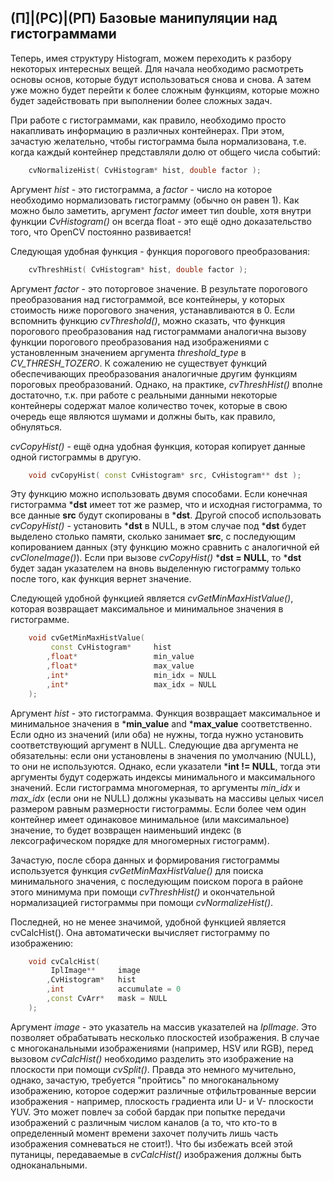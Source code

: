 ## (П]|(РС)|(РП) Базовые манипуляции над гистограммами

Теперь, имея структуру Histogram, можем переходить к разбору некоторых интересных вещей. Для начала необходимо расмотреть основы основ, которые будут использоваться снова и снова. А затем уже можно будет перейти к более сложным функциям, которые можно будет задействовать при выполнении более сложных задач.

При работе с гистограммами, как правило, необходимо просто накапливать информацию в различных контейнерах. При этом, зачастую желательно, чтобы гистограмма была нормализована, т.е. когда каждый контейнер представляли долю от общего числа событий:

```cpp
	cvNormalizeHist( CvHistogram* hist, double factor );
```

Аргумент *hist* - это гистограмма, а *factor* - число на которое необходимо нормализовать гистограмму (обычно он равен 1). Как можно было заметить, аргумент *factor* имеет тип double, хотя внутри функции *CvHistogram()* он всегда float - это ещё одно доказательство того, что OpenCV постоянно развивается!

Следующая удобная функция - функция порогового преобразования:

```cpp
	cvThreshHist( CvHistogram* hist, double factor );
```

Аргумент *factor* - это поторговое значение. В результате порогового преобразования над гистограммой, все контейнеры, у которых стоимость ниже порогового значения, устанавливаются в 0. Если вспомнить функцию *cvThreshold()*, можно сказать, что функция порогового преобразования над гистограммами аналогична вызову функции порогового преобразования над изображениями с установленным значением аргумента *threshold_type* в *CV_THRESH_TOZERO*. К сожалению не существует функций обеспечивающих преобразования аналогичные другим функциям пороговых преобразований. Однако, на практике, *cvThreshHist()* вполне достаточно, т.к. при работе с реальными данными некоторые контейнеры содержат малое количество точек, которые в свою очередь еще являются шумами и должны быть, как правило, обнуляться.

*cvCopyHist()* - ещё одна удобная функция, которая копирует данные одной гистограммы в другую.

```cpp
	void cvCopyHist( const CvHistogram* src, CvHistogram** dst );
```

Эту функцию можно использовать двумя способами. Если конечная гистограмма ***dst** имеет тот же размер, что и исходная гистограмма, то все данные **src** будут скопированы в ***dst**. Другой способ использовать *cvCopyHist()* - установить ***dst** в NULL, в этом случае под ***dst** будет выделено столько памяти, сколько занимает **src**, с последующим копированием данных (эту функцию можно сравнить с аналогичной ей *cvCloneImage()*). Если при вызове *cvCopyHist()* ***dst = NULL**, то ***dst** будет задан указателем на вновь выделенную гистограмму только после того, как функция вернет значение.

Следующей удобной функцией является *cvGetMinMaxHistValue()*, которая возвращает максимальное и минимальное значения в гистограмме.

```cpp
	void cvGetMinMaxHistValue(
		 const CvHistogram* 	hist
		,float* 				min_value
		,float* 				max_value
		,int* 					min_idx = NULL
		,int* 					max_idx = NULL
	);
```

Аргумент *hist* - это гистограмма. Функция возвращает максимальное и минимальное значения в ***min_value** and ***max_value** соответственно. Если одно из значений (или оба) не нужны, тогда нужно установить соответствующий аргумент в NULL. Следующие два аргумента не обязательны: если они установлены в значения по умолчанию (NULL), то они не используются. Однако, если указатели ***int != NULL**, тогда эти аргументы будут содержать индексы минимального и максимального значений. Если гистограмма многомерная, то аргументы *min_idx* и *max_idx* (если они не NULL) должны указывать на массивы целых чисел размером равным размерности гистограммы. Если более чем один контейнер имеет одинаковое минимальное (или максимальное) значение, то будет возвращен наименьший индекс (в лексографическом порядке для многомерных гистограмм).

Зачастую, после сбора данных и формирования гистограммы используется функция *cvGetMinMaxHistValue()* для поиска минимального значения, с последующим поиском порога в районе этого минимума при помощи *cvThreshHist()* и окончательной нормализацией гистограммы при помощи *cvNormalizeHist()*.

Последней, но не менее значимой, удобной функцией является cvCalcHist(). Она автоматически вычисляет гистограмму по изображению:

```cpp
	void cvCalcHist(
		 IplImage** 	image
		,CvHistogram* 	hist
		,int 			accumulate = 0
		,const CvArr* 	mask = NULL
	);
```

 Аргумент *image* - это указатель на массив указателей на *IplImage*. Это позволяет обрабатывать несколько плоскостей изображения. В случае с многоканальными изображениями (например, HSV или RGB), перед вызовом *cvCalcHist()* необходимо разделить это изображение на плоскости при помощи *cvSplit()*. Правда это немного мучительно, однако, зачастую, требуется "пройтись" по многоканальному изображению, которое содержит различные отфильтрованные версии изображения - например, плоскость градиента или U- и V- плоскости YUV. Это может повлеч за собой бардак при попытке передачи изображений с различным числом каналов (а то, что кто-то в определенный момент времени захочет получить лишь часть изображения сомневаться не стоит!). Что бы избежать всей этой путаницы, передаваемые в *cvCalcHist()* изображения должны быть одноканальными. 